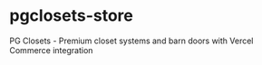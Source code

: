 # pgclosets-store
PG Closets - Premium closet systems and barn doors with Vercel Commerce integration

